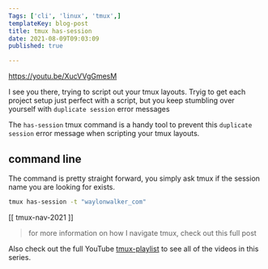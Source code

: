 ```yaml
---
Tags: ['cli', 'linux', 'tmux',]
templateKey: blog-post
title: tmux has-session
date: 2021-08-09T09:03:09
published: true

---
```


<https://youtu.be/XucVVgGmesM>

I see you there, trying to script out your tmux layouts. Tryig to get each
project setup just perfect with a script, but you keep stumbling over yourself
with `duplicate session` error messages

The `has-session` tmux command is a handy tool to prevent this `duplicate
session` error message when scripting your tmux layouts.

## command line

The command is pretty straight forward, you simply ask tmux if the session name
you are looking for exists.

``` bash
tmux has-session -t "waylonwalker_com"
```

[[ tmux-nav-2021 ]]

> for more information on how I navigate tmux, check out this full post

Also check out the full YouTube
[tmux-playlist](https://www.youtube.com/playlist?list=PLTRNG6WIHETB4reAxbWza3CZeP9KL6Bkr)
to see all of the videos in this series.
